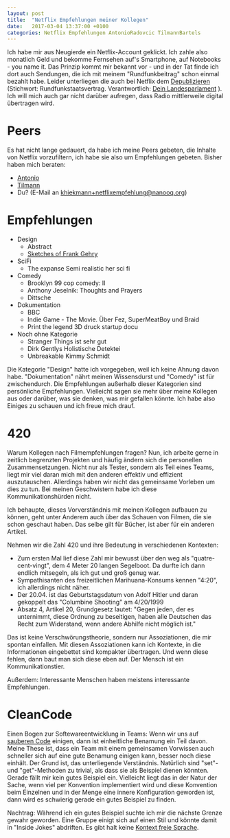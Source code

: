 ```yaml
---
layout: post
title:  "Netflix Empfehlungen meiner Kollegen"
date:   2017-03-04 13:37:00 +0100
categories: Netflix Empfehlungen AntonioRadovcic TilmannBartels
---
```


Ich habe mir aus Neugierde ein Netflix-Account geklickt. Ich zahle also monatlich Geld und bekomme Fernsehen auf's Smartphone, auf Notebooks - you name it. Das Prinzip kommt mir bekannt vor - und in der Tat finde ich dort auch Sendungen, die ich mit meinem "Rundfunkbeitrag" schon einmal bezahlt habe. Leider unterliegen die auch bei Netflix dem [Depublizieren](https://de.wikipedia.org/wiki/Depublizieren) (Stichwort:  Rundfunkstaatsvertrag. Verantwortlich: [Dein Landesparlament](https://www.abgeordnetenwatch.de/) ). Ich will mich auch gar nicht darüber aufregen, dass Radio mittlerweile digital übertragen wird.

Peers
=====
Es hat nicht lange gedauert, da habe ich meine Peers gebeten, die Inhalte von Netflix vorzufiltern, ich habe sie also um Empfehlungen gebeten. 
Bisher haben mich beraten:
* [Antonio](http://niorad.com/)
* [Tilmann](http://storiosities.tumblr.com)
* Du? (E-Mail an khiekmann+netflixempfehlung@nanooq.org)

Empfehlungen
============

* Design
  * Abstract
  * [Sketches of Frank Gehry](https://www.youtube.com/watch?v=E0amON0l_1o)
* SciFi
  * The expanse   Semi realistic her sci fi
* Comedy
  * Brooklyn 99 cop comedy: II
  * Anthony Jeselnik: Thoughts and Prayers
  * Dittsche
* Dokumentation
  * BBC
  * Indie Game - The Movie. Über Fez, SuperMeatBoy und Braid
  * Print the legend 3D druck startup docu
* Noch ohne Kategorie
  * Stranger Things ist sehr gut
  * Dirk Gentlys Holistische Detektei
  * Unbreakable Kimmy Schmidt

Die Kategorie "Design" hatte ich vorgegeben, weil ich keine Ahnung davon habe. "Dokumentation" nährt meinen Wissensdurst und "Comedy" ist für zwischendurch. Die Empfehlungen außerhalb dieser Kategorien sind persönliche Empfehlungen. Vielleicht sagen sie mehr über meine Kollegen aus oder darüber, was sie denken, was mir gefallen könnte. Ich habe also Einiges zu schauen und ich freue mich drauf.


420
===
Warum Kollegen nach Filmempfehlungen fragen? Nun, ich arbeite gerne in zeitlich begrenzten Projekten und häufig ändern sich die personellen Zusammensetzungen. Nicht nur als Tester, sondern als Teil eines Teams, liegt mir viel daran mich mit den anderen effektiv und effizient auszutauschen. Allerdings haben wir nicht das gemeinsame Vorleben um dies zu tun. Bei meinen Geschwistern habe ich diese Kommunikationshürden nicht.

Ich behaupte, dieses Vorverständnis mit meinen Kollegen aufbauen zu können, geht unter Anderem auch über das Schauen von Filmen, die sie schon geschaut haben. Das selbe gilt für Bücher, ist aber für ein anderen Artikel.

Nehmen wir die Zahl 420 und ihre Bedeutung in verschiedenen Kontexten:
* Zum ersten Mal lief diese Zahl mir bewusst über den weg als "quatre-cent-vingt", dem 4 Meter 20 langen Segelboot. Da durfte ich dann endlich mitsegeln, als ich gut und groß genug war.
* Sympathisanten des freizeitlichen Marihuana-Konsums kennen "4:20", ich allerdings nicht näher.
* Der 20.04. ist das Geburtstagsdatum von Adolf Hitler und daran gekoppelt das "Columbine Shooting" am 4/20/1999
* Absatz 4, Artikel 20, Grundgesetz lautet: "Gegen jeden, der es unternimmt, diese Ordnung zu beseitigen, haben alle Deutschen das Recht zum Widerstand, wenn andere Abhilfe nicht möglich ist."

Das ist keine Verschwörungstheorie, sondern nur Assoziationen, die mir spontan einfallen. Mit diesen Assoziationen kann ich Kontexte, in die Informationen eingebettet sind kompakter übertragen. Und wenn diese fehlen, dann baut man sich diese eben auf. Der Mensch ist ein Kommunikationstier.

Außerdem: Interessante Menschen haben meistens interessante Empfehlungen.

CleanCode
=========
Einen Bogen zur Softewareentwicklung in Teams: 
Wenn wir uns auf [sauberen Code](https://de.wikipedia.org/wiki/Clean_Code) einigen, dann ist einheitliche Benamung ein Teil davon. Meine These ist, dass ein Team mit einem gemeinsamen Vorwissen auch schneller sich auf eine gute Benamung einigen kann, besser noch diese einhält. Der Grund ist, das unterliegende Verständnis. Natürlich sind "set"- und "get"-Methoden zu trivial, als dass sie als Beispiel dienen könnten. Gerade fällt mir kein gutes Beispiel ein. Vielleicht liegt das in der Natur der Sache, wenn viel per Konvention implementiert wird und diese Konvention beim Einzelnen und in der Menge eine innere Konfiguration geworden ist, dann wird es schwierig gerade ein gutes Beispiel zu finden.

Nachtrag:
Während ich ein gutes Beispiel suchte ich mir die nächste Grenze gewahr geworden. Eine Gruppe einigt sich auf einen Stil und könnte damit in "Inside Jokes" abdriften. Es gibt halt keine [Kontext freie Sprache](https://de.wikipedia.org/wiki/Chomsky-Hierarchie).
